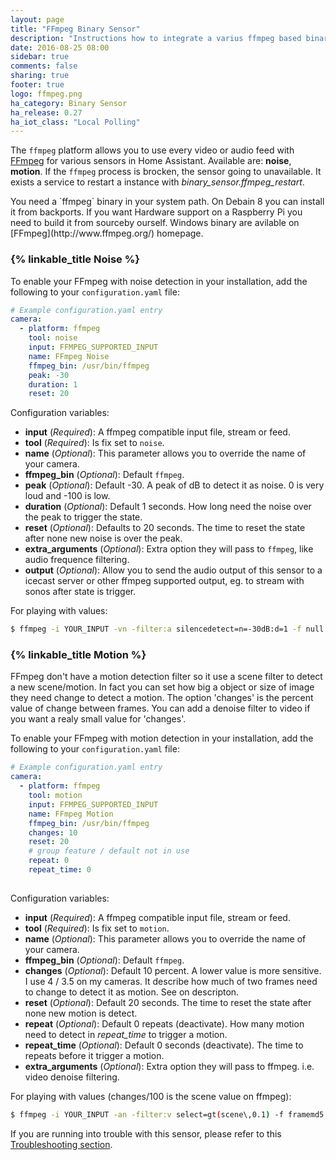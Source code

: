 ```yaml
---
layout: page
title: "FFmpeg Binary Sensor"
description: "Instructions how to integrate a varius ffmpeg based binary sensor"
date: 2016-08-25 08:00
sidebar: true
comments: false
sharing: true
footer: true
logo: ffmpeg.png
ha_category: Binary Sensor
ha_release: 0.27
ha_iot_class: "Local Polling"
---
```



The `ffmpeg` platform allows you to use every video or audio feed with [FFmpeg](http://www.ffmpeg.org/) for various sensors in Home Assistant. Available are: **noise**, **motion**. If the `ffmpeg` process is brocken, the sensor going to unavailable. It exists a service to restart a instance with *binary_sensor.ffmpeg_restart*.

<p class='note'>
You need a `ffmpeg` binary in your system path. On Debain 8 you can install it from backports. If you want Hardware support on a Raspberry Pi you need to build it from sourceby ourself. Windows binary are avilable on [FFmpeg](http://www.ffmpeg.org/) homepage.
</p>

### {% linkable_title Noise %}

To enable your FFmpeg with noise detection in your installation, add the following to your `configuration.yaml` file:

```yaml
# Example configuration.yaml entry
camera:
  - platform: ffmpeg
    tool: noise
    input: FFMPEG_SUPPORTED_INPUT
    name: FFmpeg Noise
    ffmpeg_bin: /usr/bin/ffmpeg
    peak: -30
    duration: 1
    reset: 20
```

Configuration variables:

- **input** (*Required*): A ffmpeg compatible input file, stream or feed.
- **tool** (*Required*): Is fix set to `noise`.
- **name** (*Optional*): This parameter allows you to override the name of your camera.
- **ffmpeg_bin** (*Optional*): Default `ffmpeg`.
- **peak** (*Optional*): Default -30. A peak of dB to detect it as noise. 0 is very loud and -100 is low.
- **duration** (*Optional*): Default 1 seconds. How long need the noise over the peak to trigger the state.
- **reset** (*Optional*): Defaults to 20 seconds. The time to reset the state after none new noise is over the peak.
- **extra_arguments** (*Optional*): Extra option they will pass to `ffmpeg`, like audio frequence filtering.
- **output** (*Optional*): Allow you to send the audio output of this sensor to a icecast server or other ffmpeg supported output, eg. to stream with sonos after state is trigger.

For playing with values:

```bash
$ ffmpeg -i YOUR_INPUT -vn -filter:a silencedetect=n=-30dB:d=1 -f null -
```

### {% linkable_title Motion %}

FFmpeg don't have a motion detection filter so it use a scene filter to detect a new scene/motion. In fact you can set how big a object or size of image they need change to detect a motion. The option 'changes' is the percent value of change between frames. You can add a denoise filter to video if you want a realy small value for 'changes'.

To enable your FFmpeg with motion detection in your installation, add the following to your `configuration.yaml` file:

```yaml
# Example configuration.yaml entry
camera:
  - platform: ffmpeg
    tool: motion
    input: FFMPEG_SUPPORTED_INPUT
    name: FFmpeg Motion
    ffmpeg_bin: /usr/bin/ffmpeg
    changes: 10
    reset: 20
    # group feature / default not in use
    repeat: 0
    repeat_time: 0
    
```

Configuration variables:

- **input** (*Required*): A ffmpeg compatible input file, stream or feed.
- **tool** (*Required*): Is fix set to `motion`.
- **name** (*Optional*): This parameter allows you to override the name of your camera.
- **ffmpeg_bin** (*Optional*): Default `ffmpeg`.
- **changes** (*Optional*): Default 10 percent. A lower value is more sensitive. I use 4 / 3.5 on my cameras. It describe how much of two frames need to change to detect it as motion. See on descripton.
- **reset** (*Optional*): Default 20 seconds. The time to reset the state after none new motion is detect.
- **repeat** (*Optional*): Default 0 repeats (deactivate). How many motion need to detect in *repeat_time* to trigger a motion.
- **repeat_time** (*Optional*): Default 0 seconds (deactivate). The time to repeats before it trigger a motion.
- **extra_arguments** (*Optional*): Extra option they will pass to ffmpeg. i.e. video denoise filtering.

For playing with values (changes/100 is the scene value on ffmpeg):

```bash
$ ffmpeg -i YOUR_INPUT -an -filter:v select=gt(scene\,0.1) -f framemd5 -
```

If you are running into trouble with this sensor, please refer to this [Troubleshooting section](/components/camera.ffmpeg/#troubleshooting).
